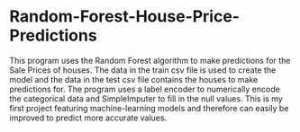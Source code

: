 # Random-Forest-House-Price-Predictions
This program uses the Random Forest algorithm to make predictions for the Sale Prices of houses. The data in the train csv file is used to create the model and the data in the test csv file contains the houses to make predictions for. The program uses a label encoder to numerically encode the categorical data and SimpleImputer to fill in the null values. This is my first project featuring machine-learning models and therefore can easily be improved to predict more accurate values. 
